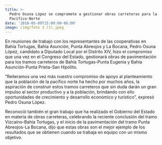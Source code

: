 ```yaml
---
title: >-
  Pedro Osuna López se compromete a gestionar obras carreteras para la zona
  Pacífico-Norte
date: '2018-05-09T15:00:00-06:00'
image: /img/foto 3 (1).jpeg
---
```

En reuniones de trabajo con los representantes de las cooperativas en Bahía Tortugas, Bahía Asunción, Punta Abreojos y La Bocana, Pedro Osuna López, candidato a Diputado Local por el Distrito XIV, hizo el compromiso que una vez en el Congreso del Estado, gestionará obras de pavimentación para los tramos carreteros de Bahía Tortugas-Punta Eugenia y Bahía Asunción-Punta Prieta-San Hipólito.

“Reiteramos una vez más nuestro compromiso de apoyo al planteamiento que la población de la pacífico norte ha hecho por muchos años, la aspiración de construir estos tramos carreteros que sin duda darán un gran impulso al sector productivo y a la población, brindando con ello oportunidades de crecimiento y desarrollo económico y turístico”, expresó Pedro Osuna López.

Reconoció también el gran trabajo que ha realizado el Gobierno del Estado en materia de obras carreteras, celebrando la reciente conclusión del tramo Vizcaíno-Bahía Tortugas, y el inicio de la pavimentación del tramo Punta Abreojos-La Bocana, dijo que estas obras son el mejor ejemplo de los resultados que se obtienen cuando se trabaja en equipo con un mismo objetivo.
